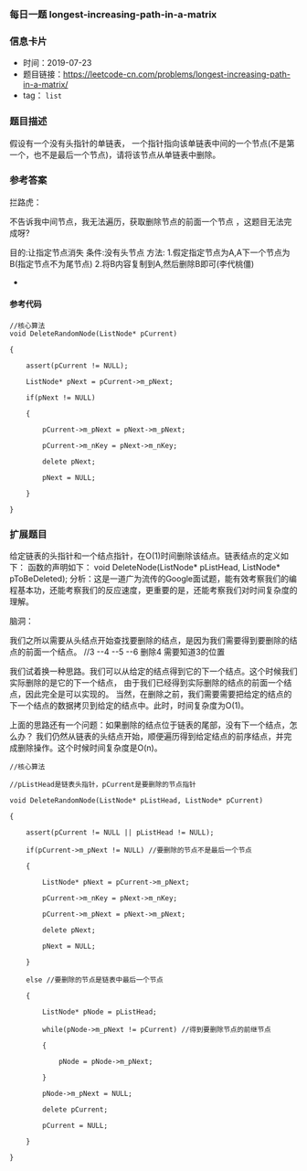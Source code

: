 ### 每日一题 longest-increasing-path-in-a-matrix

### 信息卡片

- 时间：2019-07-23
- 题目链接：https://leetcode-cn.com/problems/longest-increasing-path-in-a-matrix/
- tag： `list `

### 题目描述

假设有一个没有头指针的单链表，
一个指针指向该单链表中间的一个节点(不是第一个，也不是最后一个节点)，请将该节点从单链表中删除。


### 参考答案

拦路虎：

不告诉我中间节点，我无法遍历，获取删除节点的前面一个节点 ，这题目无法完成呀?


目的:让指定节点消失
条件:没有头节点
方法: 
1.假定指定节点为A,A下一个节点为B(指定节点不为尾节点)
2.将B内容复制到A,然后删除B即可(李代桃僵)




-
#### 参考代码
~~~
//核心算法
void DeleteRandomNode(ListNode* pCurrent)

{

    assert(pCurrent != NULL);

    ListNode* pNext = pCurrent->m_pNext;

    if(pNext != NULL)

    {

        pCurrent->m_pNext = pNext->m_pNext;

        pCurrent->m_nKey = pNext->m_nKey;

        delete pNext;      

        pNext = NULL;

    }    

}
~~~

### 扩展题目

给定链表的头指针和一个结点指针，在O(1)时间删除该结点。链表结点的定义如下：
函数的声明如下：
void DeleteNode(ListNode* pListHead, ListNode* pToBeDeleted);
分析：这是一道广为流传的Google面试题，能有效考察我们的编程基本功，还能考察我们的反应速度，更重要的是，还能考察我们对时间复杂度的理解。

脑洞：

我们之所以需要从头结点开始查找要删除的结点，是因为我们需要得到要删除的结点的前面一个结点。
//3 --4 --5 --6 删除4 需要知道3的位置

我们试着换一种思路。我们可以从给定的结点得到它的下一个结点。这个时候我们实际删除的是它的下一个结点，
由于我们已经得到实际删除的结点的前面一个结点，因此完全是可以实现的。
当然，在删除之前，我们需要需要把给定的结点的下一个结点的数据拷贝到给定的结点中。此时，时间复杂度为O(1)。

上面的思路还有一个问题：如果删除的结点位于链表的尾部，没有下一个结点，怎么办？
我们仍然从链表的头结点开始，顺便遍历得到给定结点的前序结点，并完成删除操作。这个时候时间复杂度是O(n)。
~~~
//核心算法

//pListHead是链表头指针，pCurrent是要删除的节点指针

void DeleteRandomNode(ListNode* pListHead, ListNode* pCurrent)

{

    assert(pCurrent != NULL || pListHead != NULL);

    if(pCurrent->m_pNext != NULL) //要删除的节点不是最后一个节点

    {

        ListNode* pNext = pCurrent->m_pNext;

        pCurrent->m_nKey = pNext->m_nKey;

        pCurrent->m_pNext = pNext->m_pNext;

        delete pNext;

        pNext = NULL;                   

    }

    else //要删除的节点是链表中最后一个节点

    {

        ListNode* pNode = pListHead;

        while(pNode->m_pNext != pCurrent) //得到要删除节点的前继节点

        {

            pNode = pNode->m_pNext;                    

        }

        pNode->m_pNext = NULL;

        delete pCurrent;

        pCurrent = NULL;

    }

}
~~~